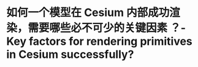# 如何一个模型在 Cesium 内部成功渲染，需要哪些必不可少的关键因素 ？-Key factors for rendering primitives in Cesium successfully?
